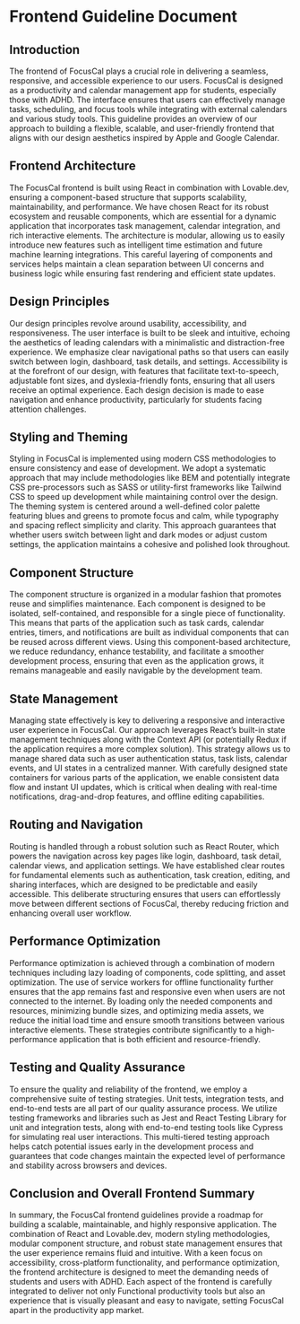 # Frontend Guideline Document

## Introduction

The frontend of FocusCal plays a crucial role in delivering a seamless, responsive, and accessible experience to our users. FocusCal is designed as a productivity and calendar management app for students, especially those with ADHD. The interface ensures that users can effectively manage tasks, scheduling, and focus tools while integrating with external calendars and various study tools. This guideline provides an overview of our approach to building a flexible, scalable, and user-friendly frontend that aligns with our design aesthetics inspired by Apple and Google Calendar.

## Frontend Architecture

The FocusCal frontend is built using React in combination with Lovable.dev, ensuring a component-based structure that supports scalability, maintainability, and performance. We have chosen React for its robust ecosystem and reusable components, which are essential for a dynamic application that incorporates task management, calendar integration, and rich interactive elements. The architecture is modular, allowing us to easily introduce new features such as intelligent time estimation and future machine learning integrations. This careful layering of components and services helps maintain a clean separation between UI concerns and business logic while ensuring fast rendering and efficient state updates.

## Design Principles

Our design principles revolve around usability, accessibility, and responsiveness. The user interface is built to be sleek and intuitive, echoing the aesthetics of leading calendars with a minimalistic and distraction-free experience. We emphasize clear navigational paths so that users can easily switch between login, dashboard, task details, and settings. Accessibility is at the forefront of our design, with features that facilitate text-to-speech, adjustable font sizes, and dyslexia-friendly fonts, ensuring that all users receive an optimal experience. Each design decision is made to ease navigation and enhance productivity, particularly for students facing attention challenges.

## Styling and Theming

Styling in FocusCal is implemented using modern CSS methodologies to ensure consistency and ease of development. We adopt a systematic approach that may include methodologies like BEM and potentially integrate CSS pre-processors such as SASS or utility-first frameworks like Tailwind CSS to speed up development while maintaining control over the design. The theming system is centered around a well-defined color palette featuring blues and greens to promote focus and calm, while typography and spacing reflect simplicity and clarity. This approach guarantees that whether users switch between light and dark modes or adjust custom settings, the application maintains a cohesive and polished look throughout.

## Component Structure

The component structure is organized in a modular fashion that promotes reuse and simplifies maintenance. Each component is designed to be isolated, self-contained, and responsible for a single piece of functionality. This means that parts of the application such as task cards, calendar entries, timers, and notifications are built as individual components that can be reused across different views. Using this component-based architecture, we reduce redundancy, enhance testability, and facilitate a smoother development process, ensuring that even as the application grows, it remains manageable and easily navigable by the development team.

## State Management

Managing state effectively is key to delivering a responsive and interactive user experience in FocusCal. Our approach leverages React’s built-in state management techniques along with the Context API (or potentially Redux if the application requires a more complex solution). This strategy allows us to manage shared data such as user authentication status, task lists, calendar events, and UI states in a centralized manner. With carefully designed state containers for various parts of the application, we enable consistent data flow and instant UI updates, which is critical when dealing with real-time notifications, drag-and-drop features, and offline editing capabilities.

## Routing and Navigation

Routing is handled through a robust solution such as React Router, which powers the navigation across key pages like login, dashboard, task detail, calendar views, and application settings. We have established clear routes for fundamental elements such as authentication, task creation, editing, and sharing interfaces, which are designed to be predictable and easily accessible. This deliberate structuring ensures that users can effortlessly move between different sections of FocusCal, thereby reducing friction and enhancing overall user workflow.

## Performance Optimization

Performance optimization is achieved through a combination of modern techniques including lazy loading of components, code splitting, and asset optimization. The use of service workers for offline functionality further ensures that the app remains fast and responsive even when users are not connected to the internet. By loading only the needed components and resources, minimizing bundle sizes, and optimizing media assets, we reduce the initial load time and ensure smooth transitions between various interactive elements. These strategies contribute significantly to a high-performance application that is both efficient and resource-friendly.

## Testing and Quality Assurance

To ensure the quality and reliability of the frontend, we employ a comprehensive suite of testing strategies. Unit tests, integration tests, and end-to-end tests are all part of our quality assurance process. We utilize testing frameworks and libraries such as Jest and React Testing Library for unit and integration tests, along with end-to-end testing tools like Cypress for simulating real user interactions. This multi-tiered testing approach helps catch potential issues early in the development process and guarantees that code changes maintain the expected level of performance and stability across browsers and devices.

## Conclusion and Overall Frontend Summary

In summary, the FocusCal frontend guidelines provide a roadmap for building a scalable, maintainable, and highly responsive application. The combination of React and Lovable.dev, modern styling methodologies, modular component structure, and robust state management ensures that the user experience remains fluid and intuitive. With a keen focus on accessibility, cross-platform functionality, and performance optimization, the frontend architecture is designed to meet the demanding needs of students and users with ADHD. Each aspect of the frontend is carefully integrated to deliver not only Functional productivity tools but also an experience that is visually pleasant and easy to navigate, setting FocusCal apart in the productivity app market.
